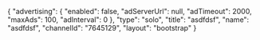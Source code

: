 {
    "advertising": {
        "enabled": false,
        "adServerUrl": null,
        "adTimeout": 2000,
        "maxAds": 100,
        "adInterval": 0
    },
    "type": "solo",
    "title": "asdfdsf",
    "name": "asdfdsf",
    "channelId": "7645129",
    "layout": "bootstrap"
}